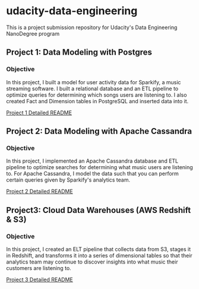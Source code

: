 # udacity-data-engineering

This is a project submission repository for Udacity's Data Engineering NanoDegree program

## Project 1: Data Modeling with Postgres

### Objective

In this project, I built a model for user activity data for Sparkify, a music streaming software. I built a relational database and an ETL pipeline to optimize queries for determining which songs users are listening to. I also created Fact and Dimension tables in PostgreSQL and inserted data into it.

[Project 1 Detailed README](./Project_1-Data_Modeling_with_Postgres/README.md)

## Project 2: Data Modeling with Apache Cassandra

### Objective

In this project, I implemented an Apache Cassandra database and ETL pipeline to optimize searches for determining what music users are listening to. For Apache Cassandra, I model the data such that you can perform certain queries given by Sparkify's analytics team.

[Project 2 Detailed README](./Project_2-Data_Modeling_with_Apache_Cassandra/README.md)


## Project3: Cloud Data Warehouses (AWS Redshift & S3)

### Objective
In this project, I created an ELT pipeline that collects data from S3, stages it in Redshift, and transforms it into a series of dimensional tables so that their analytics team may continue to discover insights into what music their customers are listening to.

[Project 3 Detailed README](./Project_2-Data_Modeling_with_Apache_Cassandra/README.md)
